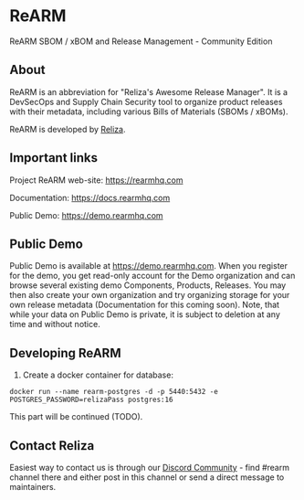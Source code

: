 # ReARM
ReARM SBOM / xBOM and Release Management - Community Edition

## About
ReARM is an abbreviation for "Reliza's Awesome Release Manager". It is a DevSecOps and Supply Chain Security tool to organize product releases with their metadata, including various Bills of Materials (SBOMs / xBOMs).

ReARM is developed by [Reliza](https://reliza.io). 

## Important links
Project ReARM web-site: https://rearmhq.com

Documentation: https://docs.rearmhq.com

Public Demo: https://demo.rearmhq.com

## Public Demo
Public Demo is available at https://demo.rearmhq.com. When you register for the demo, you get read-only account for the Demo organization and can browse several existing demo Components, Products, Releases. You may then also create your own organization and try organizing storage for your own release metadata (Documentation for this coming soon). Note, that while your data on Public Demo is private, it is subject to deletion at any time and without notice.

## Developing ReARM

1. Create a docker container for database:
```
docker run --name rearm-postgres -d -p 5440:5432 -e POSTGRES_PASSWORD=relizaPass postgres:16
```

This part will be continued (TODO).

## Contact Reliza
Easiest way to contact us is through our [Discord Community](https://devopscommunity.org/) - find #rearm channel there and either post in this channel or send a direct message to maintainers.